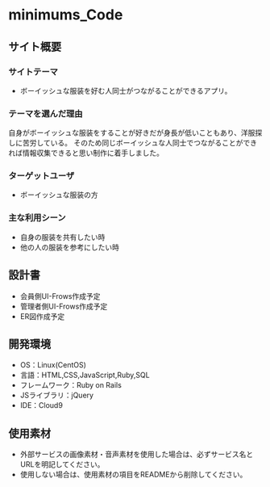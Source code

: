 # minimums_Code

## サイト概要
### サイトテーマ
- ボーイッシュな服装を好む人同士がつながることができるアプリ。


### テーマを選んだ理由
自身がボーイッシュな服装をすることが好きだが身長が低いこともあり、洋服探しに苦労している。
そのため同じボーイッシュな人同士でつながることができれば情報収集できると思い制作に着手しました。


### ターゲットユーザ
- ボーイッシュな服装の方


### 主な利用シーン
- 自身の服装を共有したい時
- 他の人の服装を参考にしたい時


## 設計書
- 会員側UI-Frows作成予定
- 管理者側UI-Frows作成予定
- ER図作成予定


## 開発環境
- OS：Linux(CentOS)
- 言語：HTML,CSS,JavaScript,Ruby,SQL
- フレームワーク：Ruby on Rails
- JSライブラリ：jQuery
- IDE：Cloud9

## 使用素材
- 外部サービスの画像素材・音声素材を使用した場合は、必ずサービス名とURLを明記してください。
- 使用しない場合は、使用素材の項目をREADMEから削除してください。